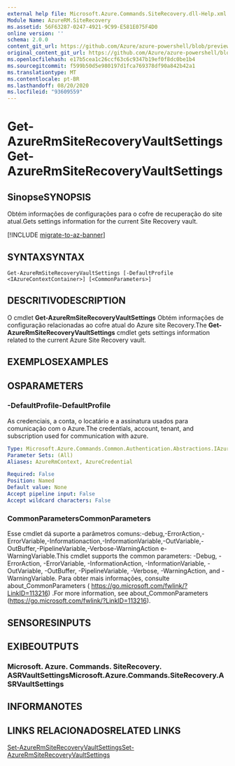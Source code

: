 ```yaml
---
external help file: Microsoft.Azure.Commands.SiteRecovery.dll-Help.xml
Module Name: AzureRM.SiteRecovery
ms.assetid: 56F63287-0247-4921-9C99-E581E075F4D0
online version: ''
schema: 2.0.0
content_git_url: https://github.com/Azure/azure-powershell/blob/preview/src/ResourceManager/SiteRecovery/Commands.SiteRecovery/help/Get-AzureRmSiteRecoveryVaultSettings.md
original_content_git_url: https://github.com/Azure/azure-powershell/blob/preview/src/ResourceManager/SiteRecovery/Commands.SiteRecovery/help/Get-AzureRmSiteRecoveryVaultSettings.md
ms.openlocfilehash: e17b5cea1c26ccf63c6c9347b19ef0f8dc0be1b4
ms.sourcegitcommit: f599b50d5e980197d1fca769378df90a842b42a1
ms.translationtype: MT
ms.contentlocale: pt-BR
ms.lasthandoff: 08/20/2020
ms.locfileid: "93609559"
---
```

# <span data-ttu-id="53f71-101">Get-AzureRmSiteRecoveryVaultSettings</span><span class="sxs-lookup"><span data-stu-id="53f71-101">Get-AzureRmSiteRecoveryVaultSettings</span></span>

## <span data-ttu-id="53f71-102">Sinopse</span><span class="sxs-lookup"><span data-stu-id="53f71-102">SYNOPSIS</span></span>
<span data-ttu-id="53f71-103">Obtém informações de configurações para o cofre de recuperação do site atual.</span><span class="sxs-lookup"><span data-stu-id="53f71-103">Gets settings information for the current Site Recovery vault.</span></span>

[!INCLUDE [migrate-to-az-banner](../../includes/migrate-to-az-banner.md)]

## <span data-ttu-id="53f71-104">SYNTAX</span><span class="sxs-lookup"><span data-stu-id="53f71-104">SYNTAX</span></span>

```
Get-AzureRmSiteRecoveryVaultSettings [-DefaultProfile <IAzureContextContainer>] [<CommonParameters>]
```

## <span data-ttu-id="53f71-105">DESCRITIVO</span><span class="sxs-lookup"><span data-stu-id="53f71-105">DESCRIPTION</span></span>
<span data-ttu-id="53f71-106">O cmdlet **Get-AzureRmSiteRecoveryVaultSettings** Obtém informações de configuração relacionadas ao cofre atual do Azure site Recovery.</span><span class="sxs-lookup"><span data-stu-id="53f71-106">The **Get-AzureRmSiteRecoveryVaultSettings** cmdlet gets settings information related to the current Azure Site Recovery vault.</span></span>

## <span data-ttu-id="53f71-107">EXEMPLOS</span><span class="sxs-lookup"><span data-stu-id="53f71-107">EXAMPLES</span></span>

## <span data-ttu-id="53f71-108">OS</span><span class="sxs-lookup"><span data-stu-id="53f71-108">PARAMETERS</span></span>

### <span data-ttu-id="53f71-109">-DefaultProfile</span><span class="sxs-lookup"><span data-stu-id="53f71-109">-DefaultProfile</span></span>
<span data-ttu-id="53f71-110">As credenciais, a conta, o locatário e a assinatura usados para comunicação com o Azure.</span><span class="sxs-lookup"><span data-stu-id="53f71-110">The credentials, account, tenant, and subscription used for communication with azure.</span></span>

```yaml
Type: Microsoft.Azure.Commands.Common.Authentication.Abstractions.IAzureContextContainer
Parameter Sets: (All)
Aliases: AzureRmContext, AzureCredential

Required: False
Position: Named
Default value: None
Accept pipeline input: False
Accept wildcard characters: False
```

### <span data-ttu-id="53f71-111">CommonParameters</span><span class="sxs-lookup"><span data-stu-id="53f71-111">CommonParameters</span></span>
<span data-ttu-id="53f71-112">Esse cmdlet dá suporte a parâmetros comuns:-debug,-ErrorAction,-ErrorVariable,-Informationaction,-InformationVariable,-OutVariable,-OutBuffer,-PipelineVariable,-Verbose-WarningAction e-WarningVariable.</span><span class="sxs-lookup"><span data-stu-id="53f71-112">This cmdlet supports the common parameters: -Debug, -ErrorAction, -ErrorVariable, -InformationAction, -InformationVariable, -OutVariable, -OutBuffer, -PipelineVariable, -Verbose, -WarningAction, and -WarningVariable.</span></span> <span data-ttu-id="53f71-113">Para obter mais informações, consulte about_CommonParameters ( https://go.microsoft.com/fwlink/?LinkID=113216) .</span><span class="sxs-lookup"><span data-stu-id="53f71-113">For more information, see about_CommonParameters (https://go.microsoft.com/fwlink/?LinkID=113216).</span></span>

## <span data-ttu-id="53f71-114">SENSORES</span><span class="sxs-lookup"><span data-stu-id="53f71-114">INPUTS</span></span>

## <span data-ttu-id="53f71-115">EXIBE</span><span class="sxs-lookup"><span data-stu-id="53f71-115">OUTPUTS</span></span>

### <span data-ttu-id="53f71-116">Microsoft. Azure. Commands. SiteRecovery. ASRVaultSettings</span><span class="sxs-lookup"><span data-stu-id="53f71-116">Microsoft.Azure.Commands.SiteRecovery.ASRVaultSettings</span></span>

## <span data-ttu-id="53f71-117">INFORMA</span><span class="sxs-lookup"><span data-stu-id="53f71-117">NOTES</span></span>

## <span data-ttu-id="53f71-118">LINKS RELACIONADOS</span><span class="sxs-lookup"><span data-stu-id="53f71-118">RELATED LINKS</span></span>

[<span data-ttu-id="53f71-119">Set-AzureRmSiteRecoveryVaultSettings</span><span class="sxs-lookup"><span data-stu-id="53f71-119">Set-AzureRmSiteRecoveryVaultSettings</span></span>](./Set-AzureRmSiteRecoveryVaultSettings.md)
